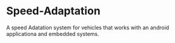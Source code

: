 # Speed-Adaptation
A speed Adatation system for vehicles that works with an android applicationa and embedded systems.
